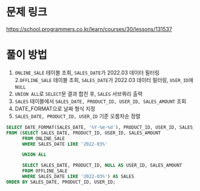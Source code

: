# 문제 링크

https://school.programmers.co.kr/learn/courses/30/lessons/131537

# 풀이 방법

1. `ONLINE_SALE` 테이블 조회, `SALES_DATE`가 2022.03 데이터 필터링
   2.`OFFLINE_SALE` 테이블 조회, `SALES_DATE`가 2022.03 데이터 필터링, `USER_ID`에 `NULL`
3. `UNION ALL`로 `SELECT`문 결과 합친 후, `SALES` 서브쿼리 출력
4. `SALES` 테이블에서 `SALES_DATE, PRODUCT_ID, USER_ID, SALES_AMOUNT` 조회
5. DATE_FORMAT으로 날짜 형식 지정
6. `SALES_DATE, PRODUCT_ID, USER_ID` 기준 오름차순 정렬

```sql 
SELECT DATE_FORMAT(SALES_DATE, '%Y-%m-%d'), PRODUCT_ID, USER_ID, SALES_AMOUNT
FROM (SELECT SALES_DATE, PRODUCT_ID, USER_ID, SALES_AMOUNT
      FROM ONLINE_SALE
      WHERE SALES_DATE LIKE '2022-03%'

      UNION ALL

      SELECT SALES_DATE, PRODUCT_ID, NULL AS USER_ID, SALES_AMOUNT
      FROM OFFLINE_SALE
      WHERE SALES_DATE LIKE '2022-03%') AS SALES
ORDER BY SALES_DATE, PRODUCT_ID, USER_ID;
```
